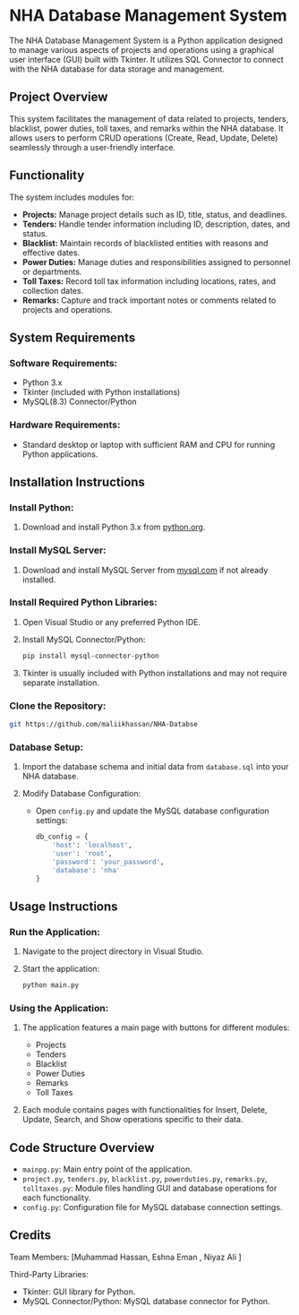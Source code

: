 # NHA Database Management System

The NHA Database Management System is a Python application designed to manage various aspects of projects and operations using a graphical user interface (GUI) built with Tkinter. It utilizes SQL Connector to connect with the NHA database for data storage and management.

## Project Overview

This system facilitates the management of data related to projects, tenders, blacklist, power duties, toll taxes, and remarks within the NHA database. It allows users to perform CRUD operations (Create, Read, Update, Delete) seamlessly through a user-friendly interface.

## Functionality

The system includes modules for:

- **Projects:** Manage project details such as ID, title, status, and deadlines.
- **Tenders:** Handle tender information including ID, description, dates, and status.
- **Blacklist:** Maintain records of blacklisted entities with reasons and effective dates.
- **Power Duties:** Manage duties and responsibilities assigned to personnel or departments.
- **Toll Taxes:** Record toll tax information including locations, rates, and collection dates.
- **Remarks:** Capture and track important notes or comments related to projects and operations.

## System Requirements

### Software Requirements:

- Python 3.x
- Tkinter (included with Python installations)
- MySQL(8.3) Connector/Python

### Hardware Requirements:

- Standard desktop or laptop with sufficient RAM and CPU for running Python applications.

## Installation Instructions

### Install Python:

1. Download and install Python 3.x from [python.org](https://www.python.org/downloads/).

### Install MySQL Server:

1. Download and install MySQL Server from [mysql.com](https://dev.mysql.com/downloads/mysql/) if not already installed.

### Install Required Python Libraries:

1. Open Visual Studio or any preferred Python IDE.

2. Install MySQL Connector/Python:
   ```bash
   pip install mysql-connector-python
   ```

3. Tkinter is usually included with Python installations and may not require separate installation.

### Clone the Repository:

```bash
git https://github.com/maliikhassan/NHA-Databse
```

### Database Setup:

1. Import the database schema and initial data from `database.sql` into your NHA database.

2. Modify Database Configuration:
   - Open `config.py` and update the MySQL database configuration settings:
     ```python
     db_config = {
         'host': 'localhost',
         'user': 'root',
         'password': 'your_password',
         'database': 'nha'
     }
     ```

## Usage Instructions

### Run the Application:

1. Navigate to the project directory in Visual Studio.

2. Start the application:
   ```bash
   python main.py
   ```

### Using the Application:

1. The application features a main page with buttons for different modules:
   - Projects
   - Tenders
   - Blacklist
   - Power Duties
   - Remarks
   - Toll Taxes

2. Each module contains pages with functionalities for Insert, Delete, Update, Search, and Show operations specific to their data.

## Code Structure Overview

- `mainpg.py`: Main entry point of the application.
- `project.py`, `tenders.py`, `blacklist.py`, `powerduties.py`, `remarks.py`, `tolltaxes.py`: Module files handling GUI and database operations for each functionality.
- `config.py`: Configuration file for MySQL database connection settings.

## Credits

Team Members: [Muhammad Hassan, Eshna Eman , Niyaz Ali ]

Third-Party Libraries:
- Tkinter: GUI library for Python.
- MySQL Connector/Python: MySQL database connector for Python.
